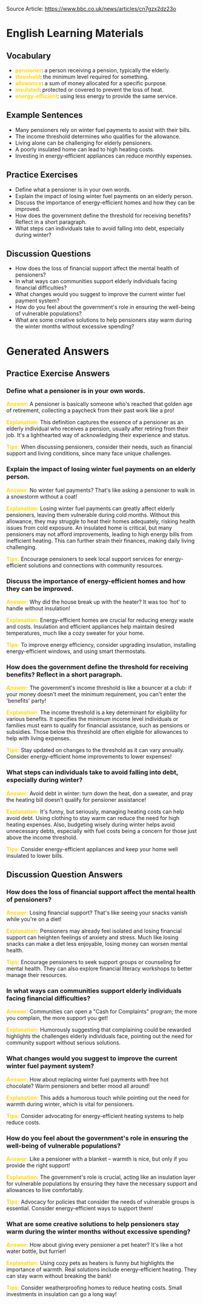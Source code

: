 Source Article: https://www.bbc.co.uk/news/articles/cn7gzx2dz23o

# English Learning Materials
## Vocabulary
- <span style="color: gold">**pensioner**</span>: a person receiving a pension, typically the elderly.
- <span style="color: gold">**threshold**</span>: the minimum level required for something.
- <span style="color: gold">**allowance**</span>: a sum of money allocated for a specific purpose.
- <span style="color: gold">**insulated**</span>: protected or covered to prevent the loss of heat.
- <span style="color: gold">**energy-efficient**</span>: using less energy to provide the same service.

## Example Sentences
- Many pensioners rely on winter fuel payments to assist with their bills.
- The income threshold determines who qualifies for the allowance.
- Living alone can be challenging for elderly pensioners.
- A poorly insulated home can lead to high heating costs.
- Investing in energy-efficient appliances can reduce monthly expenses.

## Practice Exercises
- Define what a pensioner is in your own words.
- Explain the impact of losing winter fuel payments on an elderly person.
- Discuss the importance of energy-efficient homes and how they can be improved.
- How does the government define the threshold for receiving benefits? Reflect in a short paragraph.
- What steps can individuals take to avoid falling into debt, especially during winter?

## Discussion Questions
- How does the loss of financial support affect the mental health of pensioners?
- In what ways can communities support elderly individuals facing financial difficulties?
- What changes would you suggest to improve the current winter fuel payment system?
- How do you feel about the government's role in ensuring the well-being of vulnerable populations?
- What are some creative solutions to help pensioners stay warm during the winter months without excessive spending?


# Generated Answers

## Practice Exercise Answers

### Define what a pensioner is in your own words.
<span style="color: gold">**Answer:**</span> A pensioner is basically someone who's reached that golden age of retirement, collecting a paycheck from their past work like a pro!

<span style="color: gold">**Explanation:**</span> This definition captures the essence of a pensioner as an elderly individual who receives a pension, usually after retiring from their job. It's a lighthearted way of acknowledging their experience and status.

<span style="color: gold">**Tips:**</span> When discussing pensioners, consider their needs, such as financial support and living conditions, since many face unique challenges.

### Explain the impact of losing winter fuel payments on an elderly person.
<span style="color: gold">**Answer:**</span> No winter fuel payments? That's like asking a pensioner to walk in a snowstorm without a coat!

<span style="color: gold">**Explanation:**</span> Losing winter fuel payments can greatly affect elderly pensioners, leaving them vulnerable during cold months. Without this allowance, they may struggle to heat their homes adequately, risking health issues from cold exposure. An insulated home is critical, but many pensioners may not afford improvements, leading to high energy bills from inefficient heating. This can further strain their finances, making daily living challenging.

<span style="color: gold">**Tips:**</span> Encourage pensioners to seek local support services for energy-efficient solutions and connections with community resources.

### Discuss the importance of energy-efficient homes and how they can be improved.
<span style="color: gold">**Answer:**</span> Why did the house break up with the heater? It was too ‘hot’ to handle without insulation!

<span style="color: gold">**Explanation:**</span> Energy-efficient homes are crucial for reducing energy waste and costs. Insulation and efficient appliances help maintain desired temperatures, much like a cozy sweater for your home.

<span style="color: gold">**Tips:**</span> To improve energy efficiency, consider upgrading insulation, installing energy-efficient windows, and using smart thermostats.

### How does the government define the threshold for receiving benefits? Reflect in a short paragraph.
<span style="color: gold">**Answer:**</span> The government's income threshold is like a bouncer at a club: if your money doesn't meet the minimum requirement, you can't enter the 'benefits' party!

<span style="color: gold">**Explanation:**</span> The income threshold is a key determinant for eligibility for various benefits. It specifies the minimum income level individuals or families must earn to qualify for financial assistance, such as pensions or subsidies. Those below this threshold are often eligible for allowances to help with living expenses.

<span style="color: gold">**Tips:**</span> Stay updated on changes to the threshold as it can vary annually. Consider energy-efficient home improvements to lower expenses!

### What steps can individuals take to avoid falling into debt, especially during winter?
<span style="color: gold">**Answer:**</span> Avoid debt in winter: turn down the heat, don a sweater, and pray the heating bill doesn’t qualify for pensioner assistance!

<span style="color: gold">**Explanation:**</span> It's funny, but seriously, managing heating costs can help avoid debt. Using clothing to stay warm can reduce the need for high heating expenses.  Also, budgeting wisely during winter helps avoid unnecessary debts, especially with fuel costs being a concern for those just above the income threshold.

<span style="color: gold">**Tips:**</span> Consider energy-efficient appliances and keep your home well insulated to lower bills.

## Discussion Question Answers

### How does the loss of financial support affect the mental health of pensioners?
<span style="color: gold">**Answer:**</span> Losing financial support? That's like seeing your snacks vanish while you're on a diet!

<span style="color: gold">**Explanation:**</span> Pensioners may already feel isolated and losing financial support can heighten feelings of anxiety and stress. Much like losing snacks can make a diet less enjoyable, losing money can worsen mental health.

<span style="color: gold">**Tips:**</span> Encourage pensioners to seek support groups or counseling for mental health. They can also explore financial literacy workshops to better manage their resources.

### In what ways can communities support elderly individuals facing financial difficulties?
<span style="color: gold">**Answer:**</span> Communities can open a "Cash for Complaints" program; the more you complain, the more support you get!

<span style="color: gold">**Explanation:**</span> Humorously suggesting that complaining could be rewarded highlights the challenges elderly individuals face, pointing out the need for community support without serious solutions.



### What changes would you suggest to improve the current winter fuel payment system?
<span style="color: gold">**Answer:**</span> How about replacing winter fuel payments with free hot chocolate? Warm pensioners and better mood all around!

<span style="color: gold">**Explanation:**</span> This adds a humorous touch while pointing out the need for warmth during winter, which is vital for pensioners.

<span style="color: gold">**Tips:**</span> Consider advocating for energy-efficient heating systems to help reduce costs.

### How do you feel about the government's role in ensuring the well-being of vulnerable populations?
<span style="color: gold">**Answer:**</span> Like a pensioner with a blanket – warmth is nice, but only if you provide the right support!

<span style="color: gold">**Explanation:**</span> The government's role is crucial, acting like an insulation layer for vulnerable populations by ensuring they have the necessary support and allowances to live comfortably.

<span style="color: gold">**Tips:**</span> Advocacy for policies that consider the needs of vulnerable groups is essential. Consider energy-efficient ways to support them!

### What are some creative solutions to help pensioners stay warm during the winter months without excessive spending?
<span style="color: gold">**Answer:**</span> How about giving every pensioner a pet heater? It's like a hot water bottle, but furrier!

<span style="color: gold">**Explanation:**</span> Using cozy pets as heaters is funny but highlights the importance of warmth. Real solutions include energy-efficient heating. They can stay warm without breaking the bank!

<span style="color: gold">**Tips:**</span> Consider weatherproofing homes to reduce heating costs. Small investments in insulation can go a long way!